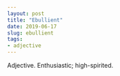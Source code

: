```yaml
---
layout: post
title: "Ebullient"
date: 2019-06-17
slug: ebullient
tags:
- adjective
---
```


Adjective. Enthusiastic; high-spirited.
